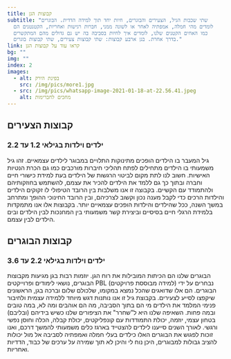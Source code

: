 ```yaml
---
title: קבוצות הגן
subtitle: "שתי שכבות הגיל, הצעירים והבוגרים, חיות יחד תוך למידה הדדית. הבוגרים
  לומדים מהי חמלה, אמפתיה לאחר או לשונה ממני, חברות רגישות ואחריות, הקטנטנים הם
  כמו האחים הקטנים שלנו, לומדים איך לחיות בסביבה בה יש גם גדולים מהם המתקשרים
  בדרך אחרת. בגן ארבע קבוצות: שתי קבוצות צעירים, שתי קבוצות בוגרים."
link: קראו עוד על קבוצות הגן
bg: ""
img: ""
index: 2
images:
  - alt: בפינת הירק
    src: /img/pics/more1.jpg
  - src: /img/pics/whatsapp-image-2021-01-18-at-22.56.41.jpeg
    alt: מחכים לחברימות
---
```

## קבוצות הצעירים

### ילדים וילדות בגילאי 1.2 עד 2.2

גיל המעבר בו הילדים הופכים מתינוקות התלויים במבוגר לילדים עצמאיים. זהו גיל משמעותי בו הילדים מתחילים לפתח תהליכי חיברות מורכבים כמו גם הכרת הנטיות האישיות. חשוב לנו לתת מקום לביטוי הרגשות של הילדים בעת למידת כישורי חיים וחברה ובתוך כך גם ללמד את הילדים להכיר את עצמם, להשתמש בחוזקותיהם ולהתמודד עם הקשיים.
בקבוצה זו אנו משלבות בין הרובד הטיפולי לו זקוקים הילדים והילדות הרכים כדי לקבל מענה נכון וקשוב לצרכיהם, ובין הרובד החינוכי ההופך ומתרחב במשך השנה, ככל שהילדים והילדות הופכים עצמאיים יותר. בקבוצות אלו אנו מתמקדות בלמידת הרגלי חיים בסיסיים וביצירת קשר משמעותי בין המחנכות לבין הילדים ובים הילדים לבין עצמם.

## קבוצות הבוגרים

### ילדים וילדות בגילאי 2.2 עד 3.6

הבוגרים שלנו הם הכיתות המובילות את רוח הגן. יוזמות רבות בגן מגיעות מקבוצות הבוגרים, נושאי לימודים ופרוייקטים PBL (למידה מבוססת פרויקטים) נבחרים על ידי הבוגרים. הם אלו שדואגים שהכל נמצא במקומו, שלכולם שלום וברכה בגן, הראשונים שיקפצו לסייע לצעירים.
בקבוצת גיל זו אנו נותנות דגש מיוחד ללמידה עצמית ולחיבור פנימי המלמד את הילדים מי הם בתוך הסביבה, מה הם אוהבים ומה לא, במה טובים ובמה פחות. השאיפה שלנו היא ל"שחרר" את הציפורים שלנו כשיש בידיהם (ובליבם) בטחון עצמי, יוזמה, יכולת התמודדות עם קונפליקטים, יכולת קבלה, הכלה וחוסן נפשי ורגשי. לאורך השנים סייענו לילדים להצטייד בארגז כלים משמעותי להמשך דרכם, ואנו זוכות לפגוש את הבוגרים האלו כילדים בעלי חמלה ואמפתיה לסביבה אל מול יכולות להציב גבולות למבוגרים, היכן נוח לי והיכן לא תוך שמירה על ערכים של כבוד, הדדיות ואחריות.